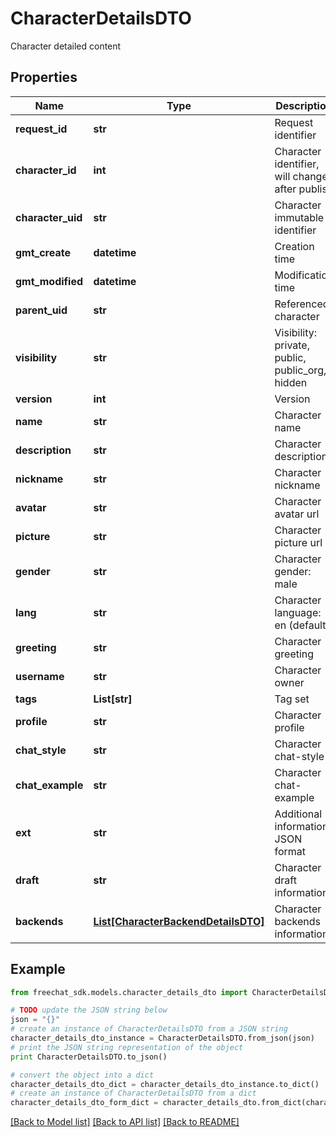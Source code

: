 # CharacterDetailsDTO

Character detailed content

## Properties

Name | Type | Description | Notes
------------ | ------------- | ------------- | -------------
**request_id** | **str** | Request identifier | [optional] 
**character_id** | **int** | Character identifier, will change after publish | [optional] 
**character_uid** | **str** | Character immutable identifier | [optional] 
**gmt_create** | **datetime** | Creation time | [optional] 
**gmt_modified** | **datetime** | Modification time | [optional] 
**parent_uid** | **str** | Referenced character | [optional] 
**visibility** | **str** | Visibility: private, public, public_org, hidden | [optional] 
**version** | **int** | Version | [optional] 
**name** | **str** | Character name | [optional] 
**description** | **str** | Character description | [optional] 
**nickname** | **str** | Character nickname | [optional] 
**avatar** | **str** | Character avatar url | [optional] 
**picture** | **str** | Character picture url | [optional] 
**gender** | **str** | Character gender: male | female | other | [optional] 
**lang** | **str** | Character language: en (default) | zh | ... | [optional] 
**greeting** | **str** | Character greeting | [optional] 
**username** | **str** | Character owner | [optional] 
**tags** | **List[str]** | Tag set | [optional] 
**profile** | **str** | Character profile | [optional] 
**chat_style** | **str** | Character chat-style | [optional] 
**chat_example** | **str** | Character chat-example | [optional] 
**ext** | **str** | Additional information, JSON format | [optional] 
**draft** | **str** | Character draft information | [optional] 
**backends** | [**List[CharacterBackendDetailsDTO]**](CharacterBackendDetailsDTO.md) | Character backends information | [optional] 

## Example

```python
from freechat_sdk.models.character_details_dto import CharacterDetailsDTO

# TODO update the JSON string below
json = "{}"
# create an instance of CharacterDetailsDTO from a JSON string
character_details_dto_instance = CharacterDetailsDTO.from_json(json)
# print the JSON string representation of the object
print CharacterDetailsDTO.to_json()

# convert the object into a dict
character_details_dto_dict = character_details_dto_instance.to_dict()
# create an instance of CharacterDetailsDTO from a dict
character_details_dto_form_dict = character_details_dto.from_dict(character_details_dto_dict)
```
[[Back to Model list]](../README.md#documentation-for-models) [[Back to API list]](../README.md#documentation-for-api-endpoints) [[Back to README]](../README.md)



